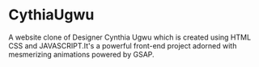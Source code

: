 # CythiaUgwu
A website clone of Designer Cynthia Ugwu which is created using HTML CSS and JAVASCRIPT.It's a powerful front-end project adorned with mesmerizing animations powered by GSAP.
